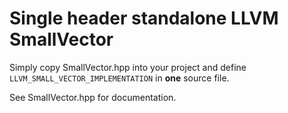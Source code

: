 # Single header standalone LLVM SmallVector

Simply copy SmallVector.hpp into your project and define
`LLVM_SMALL_VECTOR_IMPLEMENTATION` in **one** source file.

See SmallVector.hpp for documentation.
